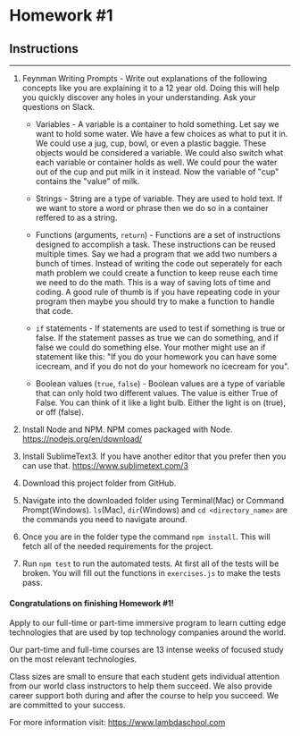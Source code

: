 # Homework #1

## Instructions
---
1. Feynman Writing Prompts - Write out explanations of the following concepts like you are explaining it to a 12 year old.  Doing this will help you quickly discover any holes in your understanding.  Ask your questions on Slack.
		
	* Variables - 
		A variable is a container to hold something. Let say we want to hold some water. We have a few choices as what to put it in. We could use a jug, cup, bowl, or 
		even a plastic baggie. These objects would be considered a variable. We could also switch what each variable or container holds as well. We could pour the water
		out of the cup and put milk in it instead. Now the variable of "cup" contains the "value" of milk. 

	* Strings -
		String are a type of variable. They are used to hold text. If we want to store a word or phrase then we do so in a container reffered to as a string.
		
	* Functions (arguments, `return`) -
		Functions are a set of instructions designed to accomplish a task. These instructions can be reused multiple times. Say we had a program that we add 
		two numbers a bunch of times. Instead of writing the code out seperately for each math problem we could create a function to keep reuse each time we
		need to do the math. This is a way of saving lots of time and coding. A good rule of thumb is if you have repeating code in your program then maybe
		you should try to make a function to handle that code.
 
	* `if` statements -
		If statements are used to test if something is true or false. If the statement passes as true we can do something, and if false we could do something 
		else. Your mother might use an if statement like this: "If you do your homework you can have some icecream, and if you do not do your homework no icecream for you".

	* Boolean values (`true`, `false`) - 
		Boolean values are a type of variable that can only hold two different values. The value is either True of False. You can think of it like a light bulb.
		Either the light is on (true), or off (false).


2. Install Node and NPM.  NPM comes packaged with Node. https://nodejs.org/en/download/


3. Install SublimeText3.  If you have another editor that you prefer then you can use that. https://www.sublimetext.com/3


4. Download this project folder from GitHub.


5. Navigate into the downloaded folder using Terminal(Mac) or Command Prompt(Windows).  `ls`(Mac), `dir`(Windows) and `cd <directory_name>` are the commands you need to navigate around.


6. Once you are in the folder type the command `npm install`.  This will fetch all of the needed requirements for the project.


7. Run `npm test` to run the automated tests.  At first all of the tests will be broken.  You will fill out the functions in `exercises.js` to make the tests pass.




#### Congratulations on finishing Homework #1!
Apply to our full-time or part-time immersive program to learn cutting edge technologies that are used by top technology companies around the world.

Our part-time and full-time courses are 13 intense weeks of focused study on the most relevant technologies.  

Class sizes are small to ensure that each student gets individual attention from our world class instructors to help them succeed.  We also provide career support both during and after the course to help you succeed.  We are committed to your success.

For more information visit: https://www.lambdaschool.com
